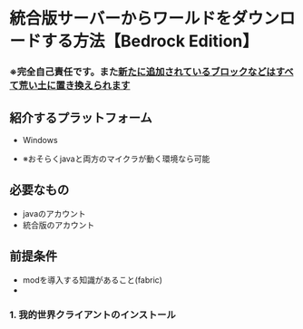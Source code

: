 # 統合版サーバーからワールドをダウンロードする方法【Bedrock Edition】
### ※完全自己責任です。また<u>新たに追加されているブロックなどはすべて荒い土に置き換えられます</u>

## 紹介するプラットフォーム
- Windows

- ※おそらくjavaと両方のマイクラが動く環境なら可能

## 必要なもの
- javaのアカウント
- 統合版のアカウント

## 前提条件
- modを導入する知識があること(fabric)
- 

### 1. 我的世界クライアントのインストール